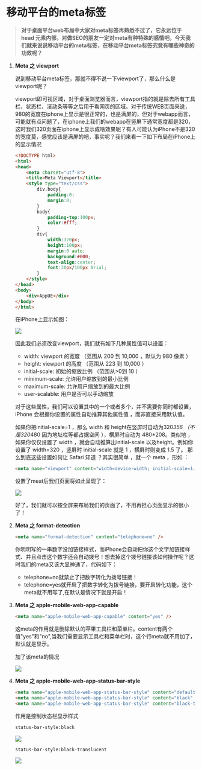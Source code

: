# 移动平台的meta标签

> **对于桌面平台web布局中大家对meta标签再熟悉不过了，它永远位于 head 元素内部，对做SEO的朋友一定对meta有种特殊的感情吧，今天我们就来说说移动平台的meta标签，在移动平台meta标签究竟有哪些神奇的功效呢？**

1. **Meta 之 viewport**

    说到移动平台meta标签，那就不得不说一下viewport了，那么什么是viewport呢？
    
    viewport即可视区域，对于桌面浏览器而言，viewport指的就是除去所有工具栏、状态栏、滚动条等等之后用于看网页的区域。对于传统WEB页面来说，980的宽度在iphone上显示是很正常的，也是满屏的，但对于webapp而言，可能就有点问题了，在iphone上我们的webapp在竖屏下通常宽度都是320，这时我们320页面在iphone上显示成啥效果呢？有人可能认为iPhone不是320的宽度莫，感觉应该是满屏的吧，事实呢？我们来看一下如下布局在iPhone上的显示情况
    
    ```html
    <!DOCTYPE html>
    <html>
    <head>
        <meta charset="utf-8">
        <title>Meta Viewport</title>
        <style type="text/css">
            div,body{
                padding:0;
                margin:0;
            }
            body{
                padding-top:100px;
                color:#fff;
            }
            div{
                width:320px;
                height:100px;
                margin:0 auto;
                background:#000;
                text-align:center;
                font:30px/100px Arial;
            }
        </style>
    </head>
    <body>
        <div>AppUE</div>
    </body>
    </html>
    ```
    在iPhone上显示如图：
    
    ![](http://7xkexv.dl1.z0.glb.clouddn.com/15-9-6/87745724.jpg)
    
    因此我们必须改变viewport，我们就有如下几种属性值可以设置：
    * width: viewport 的宽度 （范围从 200 到 10,000 ，默认为 980 像素 ）
    * height: viewport 的高度 （范围从 223 到 10,000 ）
    * initial-scale: 初始的缩放比例 （范围从>0到 10 ）
    * minimum-scale: 允许用户缩放到的最小比例
    * maximum-scale: 允许用户缩放到的最大比例
    * user-scalable: 用户是否可以手动缩放
    
    对于这些属性，我们可以设置其中的一个或者多个，并不需要你同时都设置，iPhone 会根据你设置的属性自动推算其他属性值 ，而非直接采用默认值。
    
    如果你把initial-scale=1 ，那么 width 和 height在竖屏时自动为320*356 （不是320*480 因为地址栏等都占据空间 ），横屏时自动为 480*208。类似地 ，如果你仅仅设置了 width ，就会自动推算出initial-scale 以及height。例如你设置了 width=320 ，竖屏时 initial-scale 就是 1 ，横屏时则变成 1.5 了。 那么到底这些设置如何让 Safari 知道 ？其实很简单 ，就一个 meta ，形如 ：
    ```html
    <meta name="viewport" content="width=device-width; initial-scale=1.0; maximum-scale=1.0; user-scalable=0;" />
    ```
    设置了meat后我们页面将如此呈现了：
    
    ![](http://7xkexv.dl1.z0.glb.clouddn.com/15-9-6/88209445.jpg)
    
    好了，我们就可以按全屏来布局我们的页面了，不用再担心页面显示的很小了！


2. **Meta 之 format-detection**

    ```html
    <meta name="format-detection" content="telephone=no" />
    ```
    
    你明明写的一串数字没加链接样式，而iPhone会自动把你这个文字加链接样式、并且点击这个数字还会自动拨号！想去掉这个拨号链接该如何操作呢？这时我们的meta又该大显神通了，代码如下：
    * telephone=no就禁止了把数字转化为拨号链接！
    * telephone=yes就开启了把数字转化为拨号链接，要开启转化功能，这个meta就不用写了,在默认是情况下就是开启！


3. **Meta 之 apple-mobile-web-app-capable**

    ```html
    <meta name="apple-mobile-web-app-capable" content="yes" />
    ```
    
    这meta的作用就是删除默认的苹果工具栏和菜单栏。content有两个值"yes"和"no",当我们需要显示工具栏和菜单栏时，这个行meta就不用加了，默认就是显示。

    加了该meta的情况
    
    ![](http://7xkexv.dl1.z0.glb.clouddn.com/15-9-6/97367162.jpg)
    

4. **Meta 之 apple-mobile-web-app-status-bar-style**

    ```html
    <meta name="apple-mobile-web-app-status-bar-style" content="default" />
    <meta name="apple-mobile-web-app-status-bar-style" content="black" />
    <meta name="apple-mobile-web-app-status-bar-style" content="black-translucent" />
    ```
    作用是控制状态栏显示样式
    
    ```html
    status-bar-style:black
    ```
    ![](http://7xkexv.dl1.z0.glb.clouddn.com/15-9-6/32952917.jpg)
    
    ```html
    status-bar-style:black-translucent
    ```
    ![](http://7xkexv.dl1.z0.glb.clouddn.com/15-9-6/90379514.jpg)